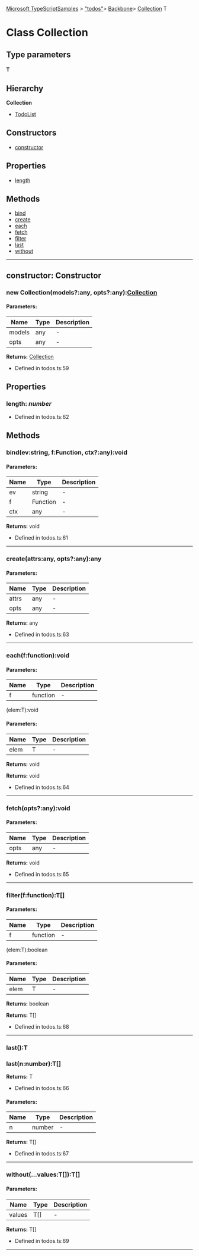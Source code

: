[Microsoft TypeScriptSamples](../index.md) >  ["todos"](../modules/_todos_.md)>  [Backbone](../modules/_todos_.backbone.md)>  [Collection](../classes/_todos_.backbone.collection.md)
T
# Class Collection
  
 ## Type parameters

#### T 




## Hierarchy
**Collection**

* [TodoList](../classes/_todos_.todolist.md)








## Constructors
* [constructor](../classes/_todos_.backbone.collection.md#constructor)

## Properties
* [length](../classes/_todos_.backbone.collection.md#length)

## Methods
* [bind](../classes/_todos_.backbone.collection.md#bind)
* [create](../classes/_todos_.backbone.collection.md#create)
* [each](../classes/_todos_.backbone.collection.md#each)
* [fetch](../classes/_todos_.backbone.collection.md#fetch)
* [filter](../classes/_todos_.backbone.collection.md#filter)
* [last](../classes/_todos_.backbone.collection.md#last)
* [without](../classes/_todos_.backbone.collection.md#without)

---




<a id="constructor"></a>
## constructor: Constructor

### new Collection(models?:any, opts?:any):[Collection](../classes/_todos_.backbone.collection.md)





#### Parameters:
| Name  | Type                | Description  |
| ------ | ------------------- | ------------ |
| models  | any | - |
| opts  | any | - |







**Returns:** [Collection](../classes/_todos_.backbone.collection.md)







* Defined in todos.ts:59












## Properties

<a id="length"></a>

### **length**:  *number* 







* Defined in todos.ts:62








## Methods

<a id="bind"></a>
### bind(ev:string, f:Function, ctx?:any):void





#### Parameters:
| Name  | Type                | Description  |
| ------ | ------------------- | ------------ |
| ev  | string | - |
| f  | Function | - |
| ctx  | any | - |








**Returns:** void







* Defined in todos.ts:61









---

<a id="create"></a>
### create(attrs:any, opts?:any):any





#### Parameters:
| Name  | Type                | Description  |
| ------ | ------------------- | ------------ |
| attrs  | any | - |
| opts  | any | - |







**Returns:** any







* Defined in todos.ts:63









---

<a id="each"></a>
### each(f:function):void





#### Parameters:
| Name  | Type                | Description  |
| ------ | ------------------- | ------------ |
| f  | function | - |




(elem:T):void




#### Parameters:
| Name  | Type                | Description  |
| ------ | ------------------- | ------------ |
| elem  | T | - |






**Returns:** void










**Returns:** void







* Defined in todos.ts:64









---

<a id="fetch"></a>
### fetch(opts?:any):void





#### Parameters:
| Name  | Type                | Description  |
| ------ | ------------------- | ------------ |
| opts  | any | - |






**Returns:** void







* Defined in todos.ts:65









---

<a id="filter"></a>
### filter(f:function):T[]





#### Parameters:
| Name  | Type                | Description  |
| ------ | ------------------- | ------------ |
| f  | function | - |




(elem:T):boolean




#### Parameters:
| Name  | Type                | Description  |
| ------ | ------------------- | ------------ |
| elem  | T | - |






**Returns:** boolean










**Returns:** T[]







* Defined in todos.ts:68









---

<a id="last"></a>
### last():T
### last(n:number):T[]








**Returns:** T







* Defined in todos.ts:66













#### Parameters:
| Name  | Type                | Description  |
| ------ | ------------------- | ------------ |
| n  | number | - |






**Returns:** T[]







* Defined in todos.ts:67









---

<a id="without"></a>
### without(...values:T[]):T[]





#### Parameters:
| Name  | Type                | Description  |
| ------ | ------------------- | ------------ |
| values  | T[] | - |






**Returns:** T[]







* Defined in todos.ts:69









---



